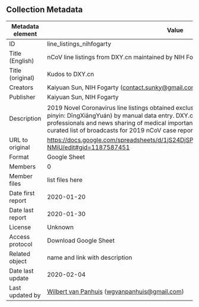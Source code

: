 ## Collection Metadata

| Metadata element  | Value |
| ------------- | ------------- |
| ID |line_listings_nihfogarty |
| Title (English)  | nCoV line listings from DXY.cn maintained by NIH Fogarty  |
| Title (original)  | Kudos to DXY.cn  |
| Creators | Kaiyuan Sun, NIH Fogarty (contact.sunky@gmail.com)  |
| Publisher  | Kaiyuan Sun, NIH Fogarty |
| Description  | 2019 Novel Coronavirus line listings obtained exclusively from [DXY.cn](https://3g.dxy.cn/newh5/view/pneumonia ) (Chinese: 丁香园; pinyin: DīngXiāngYuán) by manual data entry. DXY.cn is an online community for medical professionals and news sharing of medical importance ([Wikipedia](https://en.wikipedia.org/wiki/DXY.cn)). DXY.cn provides a curated list of broadcasts for 2019 nCoV case reports from official Chinese sources:      |
| URL to original | https://docs.google.com/spreadsheets/d/1jS24DjSPVWa4iuxuD4OAXrE3QeI8c9BC1hSlqr-NMiU/edit#gid=1187587451 |
| Format  | Google Sheet  |
| Members  | 0  |
|Member files| list files here |
| Date first report  | 2020-01-20 |
| Date last report  | 2020-01-30 |
| License  | Unknown |
| Access protocol | Download Google Sheet |
| Related object | name and link with description|
| Date last update | 2020-02-04 |
|Last updated by | [Wilbert van Panhuis](https://orcid.org/0000-0002-7278-9982) (wgvanpanhuis@gmail.com)|

